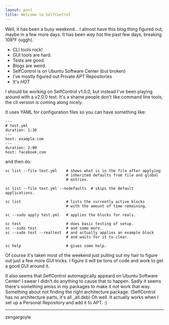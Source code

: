 ```yaml
---
layout: post
title: Welcome to SelfControl
---
```


Well, it has been a busy weekend... I almost have this blog thing figured out, maybe in a few more days.  It has been *way* hot the past few days, breaking 108°F (uggh).

* CLI tools rock!
* GUI tools are hard.
* Tests are good.
* Blogs are weird.
* SelfControl is on Ubuntu Software Center (but broken)
* I've mostly figured out Private APT Repositories
* It's *HOT*

I should be working on SelfControl v1.0.0, but instead I've been playing around with a v2.0.0 test.  It's a shame people don't like command line tools, the cli version is coming along nicely.

It uses YAML for configuration files so you can have something like:

    ---
    # test.yml
    duration: 1:30
    ---
    host: example.com
    ---
    duration: 2:00
    host: facebook.com

and then do:

    sc list --file test.yml    # shows what is in the file after applying
                               # inherited defaults from file and global
                               # entries.

    sc list --file test.yml --nodefaults  # skips the default applications.

    sc list                    # lists the currently active blocks
                               # with the amount of time remaining.

    sc --sudo apply test.yml   # applies the blocks for reals.

    sc test                    # does basic testing of setup.
    sc --sudo test             # and some more.
    sc --sudo test --realtest  # and actually applies an example block
                               # and waits for it to clear.

    sc help                    # gives some help.

Of course it's taken most of the weekend just pulling out my hair to figure out just a few more GUI tricks.  I figure it will be tons of code and work to get a good GUI around it.

It also seems that SelfControl automagically appeard on Ubuntu Software Center! I swear I didn't do anything to cause that to happen.  Sadly it seems there's something amiss in my packages to make it not work that way.  Something about not finding the right architecture package.  (SelfControl has no architecture parts, it's all _all.deb)  Oh well.  It actually works when I set up a Personal Repository and add it to APT. :)

----
zengargoyle
